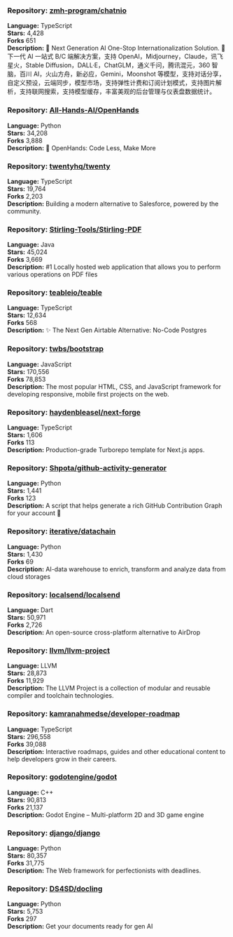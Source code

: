 ### **Repository:** [zmh-program/chatnio](https://github.com/zmh-program/chatnio)  

**Language:** TypeScript  
**Stars:** 4,428  
**Forks** 651  
**Description:** 🚀 Next Generation AI One-Stop Internationalization Solution. 🚀 下一代 AI 一站式 B/C 端解决方案，支持 OpenAI，Midjourney，Claude，讯飞星火，Stable Diffusion，DALL·E，ChatGLM，通义千问，腾讯混元，360 智脑，百川 AI，火山方舟，新必应，Gemini，Moonshot 等模型，支持对话分享，自定义预设，云端同步，模型市场，支持弹性计费和订阅计划模式，支持图片解析，支持联网搜索，支持模型缓存，丰富美观的后台管理与仪表盘数据统计。  

### **Repository:** [All-Hands-AI/OpenHands](https://github.com/All-Hands-AI/OpenHands)  

**Language:** Python  
**Stars:** 34,208  
**Forks** 3,888  
**Description:** 🙌 OpenHands: Code Less, Make More  

### **Repository:** [twentyhq/twenty](https://github.com/twentyhq/twenty)  

**Language:** TypeScript  
**Stars:** 19,764  
**Forks** 2,203  
**Description:** Building a modern alternative to Salesforce, powered by the community.  

### **Repository:** [Stirling-Tools/Stirling-PDF](https://github.com/Stirling-Tools/Stirling-PDF)  

**Language:** Java  
**Stars:** 45,024  
**Forks** 3,669  
**Description:** #1 Locally hosted web application that allows you to perform various operations on PDF files  

### **Repository:** [teableio/teable](https://github.com/teableio/teable)  

**Language:** TypeScript  
**Stars:** 12,634  
**Forks** 568  
**Description:** ✨ The Next Gen Airtable Alternative: No-Code Postgres  

### **Repository:** [twbs/bootstrap](https://github.com/twbs/bootstrap)  

**Language:** JavaScript  
**Stars:** 170,556  
**Forks** 78,853  
**Description:** The most popular HTML, CSS, and JavaScript framework for developing responsive, mobile first projects on the web.  

### **Repository:** [haydenbleasel/next-forge](https://github.com/haydenbleasel/next-forge)  

**Language:** TypeScript  
**Stars:** 1,606  
**Forks** 113  
**Description:** Production-grade Turborepo template for Next.js apps.  

### **Repository:** [Shpota/github-activity-generator](https://github.com/Shpota/github-activity-generator)  

**Language:** Python  
**Stars:** 1,441  
**Forks** 123  
**Description:** A script that helps generate a rich GitHub Contribution Graph for your account 🤖  

### **Repository:** [iterative/datachain](https://github.com/iterative/datachain)  

**Language:** Python  
**Stars:** 1,430  
**Forks** 69  
**Description:** AI-data warehouse to enrich, transform and analyze data from cloud storages  

### **Repository:** [localsend/localsend](https://github.com/localsend/localsend)  

**Language:** Dart  
**Stars:** 50,971  
**Forks** 2,726  
**Description:** An open-source cross-platform alternative to AirDrop  

### **Repository:** [llvm/llvm-project](https://github.com/llvm/llvm-project)  

**Language:** LLVM  
**Stars:** 28,873  
**Forks** 11,929  
**Description:** The LLVM Project is a collection of modular and reusable compiler and toolchain technologies.  

### **Repository:** [kamranahmedse/developer-roadmap](https://github.com/kamranahmedse/developer-roadmap)  

**Language:** TypeScript  
**Stars:** 296,558  
**Forks** 39,088  
**Description:** Interactive roadmaps, guides and other educational content to help developers grow in their careers.  

### **Repository:** [godotengine/godot](https://github.com/godotengine/godot)  

**Language:** C++  
**Stars:** 90,813  
**Forks** 21,137  
**Description:** Godot Engine – Multi-platform 2D and 3D game engine  

### **Repository:** [django/django](https://github.com/django/django)  

**Language:** Python  
**Stars:** 80,357  
**Forks** 31,775  
**Description:** The Web framework for perfectionists with deadlines.  

### **Repository:** [DS4SD/docling](https://github.com/DS4SD/docling)  

**Language:** Python  
**Stars:** 5,753  
**Forks** 297  
**Description:** Get your documents ready for gen AI  

